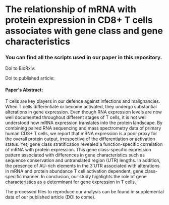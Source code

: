# The relationship of mRNA with protein expression in CD8+ T cells associates with gene class and gene characteristics 


### You can find all the scripts used in our paper in this repository. 


Doi to BioRxiv: 

Doi to published article: 




#### Paper's Abstract:
T cells are key players in our defence against infections and malignancies. When T cells differentiate or become activated, they undergo substantial alterations in gene expression. Even though RNA expression levels are now well documented throughout different stages of T cells, it is not well understood how mRNA expression translates into the protein landscape. By combining paired RNA sequencing and mass spectrometry data of primary human CD8+ T cells, we report that mRNA expression is a poor proxy for the overall protein output, irrespective of the differentiation or activation status. Yet, gene class stratification revealed a function-specific correlation of mRNA with protein expression. This gene class-specific expression pattern associated with differences in gene characteristics such as sequence conservation and untranslated region (UTR) lengths. In addition, the presence of AU-rich elements in the 3’UTR associated with alterations in mRNA and protein abundance T cell activation dependent, gene class-specific manner. In conclusion, our study highlights the role of gene characteristics as a determinant for gene expression in T cells. 


The processed files to reproduce our analysis can be found in supplemental data of our published article (DOI to come). 
